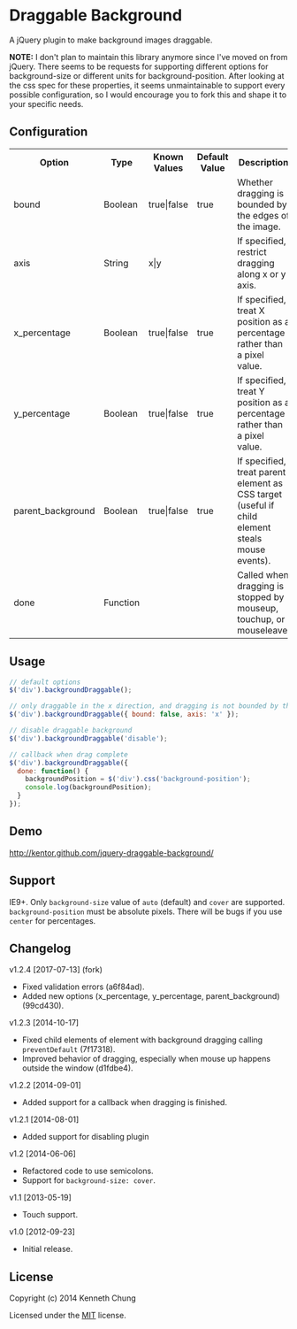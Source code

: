 # Draggable Background

A jQuery plugin to make background images draggable.

**NOTE:** I don't plan to maintain this library anymore since I've moved on
from jQuery. There seems to be requests for supporting different options
for background-size or different units for background-position. After looking
at the css spec for these properties, it seems unmaintainable to support every
possible configuration, so I would encourage you to fork this and shape it to
your specific needs.

## Configuration
<table>
  <tr>
    <th>Option</th>
    <th>Type</th>
    <th>Known Values</th>
    <th>Default Value</th>
    <th>Description</th>
  </tr>
  <tr>
    <td>bound</td>
    <td>Boolean</td>
    <td>true|false</td>
    <td>true</td>
    <td>Whether dragging is bounded by the edges of the image.</td>
  </tr>
  <tr>
    <td>axis</td>
    <td>String</td>
    <td>x|y</td>
    <td></td>
    <td>If specified, restrict dragging along x or y axis.</td>
  </tr>
  <tr>
    <td>x_percentage</td>
    <td>Boolean</td>
    <td>true|false</td>
    <td>true</td>
    <td>If specified, treat X position as a percentage rather than a pixel value.</td>
  </tr>
  <tr>
    <td>y_percentage</td>
    <td>Boolean</td>
    <td>true|false</td>
    <td>true</td>
    <td>If specified, treat Y position as a percentage rather than a pixel value.</td>
  </tr>
  <tr>
    <td>parent_background</td>
    <td>Boolean</td>
    <td>true|false</td>
    <td>true</td>
    <td>If specified, treat parent element as CSS target (useful if child element steals mouse events).</td>
  </tr>
  <tr>
    <td>done</td>
    <td>Function</td>
    <td></td>
    <td></td>
    <td>Called when dragging is stopped by mouseup, touchup, or mouseleave.</td>
  </tr>
</table>

## Usage
```js
// default options
$('div').backgroundDraggable();

// only draggable in the x direction, and dragging is not bounded by the image
$('div').backgroundDraggable({ bound: false, axis: 'x' });

// disable draggable background
$('div').backgroundDraggable('disable');

// callback when drag complete
$('div').backgroundDraggable({
  done: function() {
    backgroundPosition = $('div').css('background-position');
    console.log(backgroundPosition);
  }
});
```

## Demo
http://kentor.github.com/jquery-draggable-background/

## Support
IE9+. Only `background-size` value of `auto` (default) and `cover` are supported. `background-position` must be absolute pixels. There will be bugs if you use `center` for percentages.

## Changelog

v1.2.4 [2017-07-13] (fork)
- Fixed validation errors (a6f84ad).
- Added new options (x_percentage, y_percentage, parent_background) (99cd430).

v1.2.3 [2014-10-17]
- Fixed child elements of element with background dragging calling `preventDefault` (7f17318).
- Improved behavior of dragging, especially when mouse up happens outside the window (d1fdbe4).

v1.2.2 [2014-09-01]
- Added support for a callback when dragging is finished.

v1.2.1 [2014-08-01]
- Added support for disabling plugin

v1.2 [2014-06-06]
- Refactored code to use semicolons.
- Support for `background-size: cover`.

v1.1 [2013-05-19]
- Touch support.

v1.0 [2012-09-23]

- Initial release.

## License

Copyright (c) 2014 Kenneth Chung

Licensed under the [MIT](http://www.opensource.org/licenses/mit-license.php) license.
